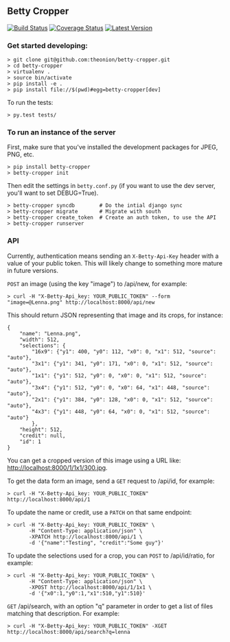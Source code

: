 ## Betty Cropper

[![Build Status](https://travis-ci.org/theonion/betty-cropper.svg?branch=master)](https://travis-ci.org/theonion/betty-cropper)
[![Coverage Status](https://coveralls.io/repos/theonion/betty-cropper/badge.png)](https://coveralls.io/r/theonion/betty-cropper)
[![Latest Version](https://pypip.in/version/betty-cropper/badge.svg)](https://pypi.python.org/pypi/betty-cropper/)

### Get started developing:

    > git clone git@github.com:theonion/betty-cropper.git
    > cd betty-cropper
    > virtualenv .
    > source bin/activate
    > pip install -e .
    > pip install file://$(pwd)#egg=betty-cropper[dev]

To run the tests:

    > py.test tests/

### To run an instance of the server

First, make sure that you've installed the development packages for JPEG, PNG, etc.

    > pip install betty-cropper
    > betty-cropper init

Then edit the settings in `betty.conf.py` (if you want to use the dev server, you'll want to set DEBUG=True).

    > betty-cropper syncdb        # Do the intial django sync
    > betty-cropper migrate       # Migrate with south 
    > betty-cropper create_token  # Create an auth token, to use the API
    > betty-cropper runserver

### API

Currently, authentication means sending an `X-Betty-Api-Key` header with a value of your public token. This will likely change to something more mature in future versions.

`POST` an image (using the key "image") to /api/new, for example:
    
    > curl -H "X-Betty-Api_key: YOUR_PUBLIC_TOKEN" --form "image=@Lenna.png" http://localhost:8000/api/new

This should return JSON representing that image and its crops, for instance:

    {
        "name": "Lenna.png",
        "width": 512,
        "selections": {
            "16x9": {"y1": 400, "y0": 112, "x0": 0, "x1": 512, "source": "auto"},
            "3x1": {"y1": 341, "y0": 171, "x0": 0, "x1": 512, "source": "auto"},
            "1x1": {"y1": 512, "y0": 0, "x0": 0, "x1": 512, "source": "auto"},
            "3x4": {"y1": 512, "y0": 0, "x0": 64, "x1": 448, "source": "auto"},
            "2x1": {"y1": 384, "y0": 128, "x0": 0, "x1": 512, "source": "auto"},
            "4x3": {"y1": 448, "y0": 64, "x0": 0, "x1": 512, "source": "auto"}
            },
        "height": 512,
        "credit": null,
        "id": 1
    }

You can get a cropped version of this image using a URL like: [http://localhost:8000/1/1x1/300.jpg](http://localhost:8000/1/1x1/300.jpg).

To get the data form an image, send a `GET` request to /api/id, for example:

    > curl -H "X-Betty-Api_key: YOUR_PUBLIC_TOKEN" http://localhost:8000/api/1

To update the name or credit, use a `PATCH` on that same endpoint:

    > curl -H "X-Betty-Api_key: YOUR_PUBLIC_TOKEN" \
           -H "Content-Type: application/json" \
           -XPATCH http://localhost:8000/api/1 \
           -d '{"name":"Testing", "credit":"Some guy"}'

To update the selections used for a crop, you can `POST` to /api/id/ratio, for example:

    > curl -H "X-Betty-Api_key: YOUR_PUBLIC_TOKEN" \
           -H "Content-Type: application/json" \
           -XPOST http://localhost:8000/api/1/1x1 \
           -d '{"x0":1,"y0":1,"x1":510,"y1":510}' 

`GET` /api/search, with an option "q" parameter in order to get a list of files matching that description. For example:

    > curl -H "X-Betty-Api_key: YOUR_PUBLIC_TOKEN" -XGET http://localhost:8000/api/search?q=lenna
